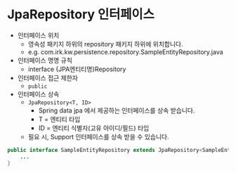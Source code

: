 # JpaRepository 인터페이스

- 인터페이스 위치
    - 영속성 패키지 하위의 repository 패키지 하위에 위치합니다.
    - e.g. com.irk.kw.persistence.repository.SampleEntityRepository.java
- 인터페이스 명명 규칙
    - interface {JPA엔티티명}Repository
- 인터페이스 접근 제한자
    - `public`
- 인터페이스 상속
    - `JpaRepository<T, ID>`
        - Spring data jpa 에서 제공하는 인터페이스를 상속 받습니다.
        - T = 엔티티 타입
        - ID = 엔티티 식별자(고유 아이디/필드) 타입
    - 필요 시, Support 인터페이스를 상속 받을 수 있습니다.

```java
public interface SampleEntityRepository extends JpaRepository<SampleEntity, Long> {
	...
}
```